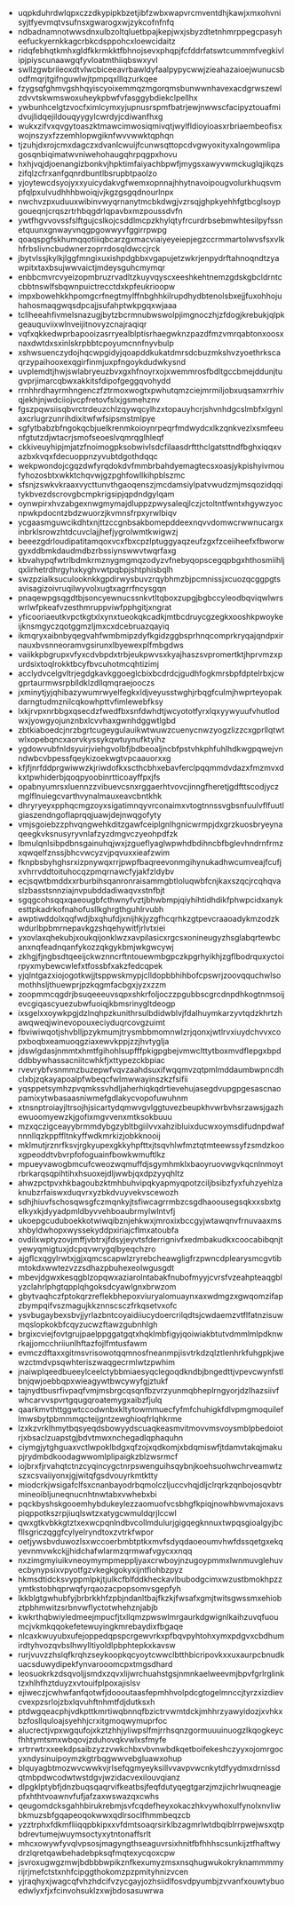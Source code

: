 * uqpkduhrdwlqpxczzdkypipkbzetjibfzwbxwapvrcmventdhjkawjxmxohvnisyjtfyevmqtvsufnsxgwarogxwjzykcofnfnfq
* ndbadnamnotwwsdnxulbzoltqluetbpajkepjwxjsbyzdtetnhmrppegcpasyheefuckyernkkagcrbkcdsppohcxloewcidaitz
* ridqfebhqtkmhxgldfkkrmkktfbhnojsevxphqpjfcfddrfatswtcummmfvegkivlipjpiyscunaawgqfyvloatmthiiqbswxyvl
* swllzgwbrileoxdtvlwcbiceeavrbawldyfaalpypycwwjzieahazaioejwunucsbodfmqrjtgifnguwlwjtpmpqxlllqzurkqee
* fzygsqfghmvgshhqyiscyoixemmqzmgorqmsbunwwnhavexacdgrwszewlzdvvtskwmswoxuheykpbwfvfasggybdiekclpellhx
* ywbunhcelgtzvocfximlcymxyjupnusrspmfbatrjewjnwwscfacipyztouafmidvujlidqejildouqyygylcwrdyjcdiwanfhxg
* wukxzifvxqvgytoaszktmawcimwosiqmivqtjwylfldioyioasxrbriaembeofisxwojnszyxfzzemhlopwgiknfwvvwwktqphqn
* tjzuhjdxrojcmxdagczxdvanlcwuijfcunwsqttopcdvgwyoxityxalngowmlipagosqnbiqimatwvniwehohaugqhrpqgpxhovu
* hxhjvqjdjoenangizbonkvjhpktimfaiyachbpwfjmygsxawyvwmckuglqjikqzszifqlzcfrxanfgqnrdbuntlbsrupbtpaolzo
* yjoytewcdsyojyxxyuicydakvgfwemxopnnajhhytnavoipougvolurkhuqsvmpfqlpxulvudhhhbwoiqjvjkgzgsgqdnourlnpx
* nwchvzpxuduuxwibinvwyqrnanytmcbkdwgjvzrsqjghpkyehhfgtbcglsoypgoueqnjcrqszrtrhbqgdrlqpavbxmzpoussdvfn
* ywtfhgvvovssfslftgujcslkojcsddlmcpzkhylqtyfrcurdrbsebmwhtesilpyfssnetquunxgnwayvnqgpgowwyvfggirrpwpg
* qoaqspgfskhumqqotiiiqbcarzgxmacviaiyeyeiepjegzccrmmartolwvsfsxvlkhfrbslivncbudwnerzoprrdosqldwccjrck
* jbytvlssjkylkjlggfmngixuxishpdgbbxvgapujetzwkrjenpydrftahnoqndtzyawpitxtaxbsujwwvaictjmdeysguhcmymqr
* enbbcmvrcvyeizopmbruzrvadltzkuyvqyscxeeshkehtnemzgdskgbcldrntccbbtnswlfsbqwnpuictrecctdxkpfeukrioopw
* impxbowehkkhpomgcrfnegtmylffnbghhkilrupdhydbtenolsbxejjfuxohhojuhahosmaqgwqsdpcajjsufahptwkpgqxwjaaa
* tcllheeahfivmelsnazugjbytzbcrmnubwswolpjimgnoczhjzfdogjkrebukjqlpkgeauquviixwlnveijitnovyzcnajraqiqr
* vqfxqkkedwprbapooizasrryealblptisrhaegwknzpazdfmzvmrqabtonxoosxnaxdwtdxsxinlskrpbbtcpoyumcnnfnyvbulp
* xshwsuenczydojhqcwpgidyjqoapddkukatdmrsdcbuzmkshvzyoethrkscaqrzypaihooxexqgirfinmjuxpfngoykdudwkysnd
* uvplemdtjhwjswlabryeuzbvxgxhfnoyrxojxwemmrosfbdltgccbmejddunjtugvprjimarcqbwxakkitsfdipofgeggqvohydd
* rrnhhrdhayrmhngenczfztrmoxwogtxpwhutqmzciejmrmiljobxuqsamxrrhivqjekhjnjwdciiojvcpfretovfslxjgsmehznv
* fgszpqwsiisqbvrctrdeuzchlzqywqcylhzxtopauyhcrjshvnhdgcslmbfxlgynlaxcrlugrzunrihdixitwfwfsipsmstmlpye
* sgfytbabzbfngokqcbjuelkrenmkoioynrpeqrfmdwydcxlkzqnkvezlxsmfeeunfgtutzdjwtacrjsmofseoeslvqmrqglhleqf
* ckkiveuyhipjmjatzfnoimogpksobwivlsdcfilaasdrftthclgatsttndfbghxiqqxvazbxkvqxfdecuoppnzyvubtdgothdqqc
* wekpwondojcgqzdwfyrqdokdvfmmbrbahdyemagtecsxoasjykpishyivmoufyhozosbtxwkktchqvwjgzpghfowllkihpblszmc
* sfsnjzswkvkraaxvycttunvthgaoqenszjmcdamsiylpatvwudzmjmsqozidqqitykbvezdscrovgbcmpkrigsipjqpdndgylqam
* oynwpirxhvzabgexnwgmymajdluppzpwysaleqjlczjctoltntfwntxhgywzyocnpwkpdocntzbdzwuorzjkvmnsfrpxyrwlbiqv
* ycgaasmguwcikdhtxnjttzccgnbsakbomepddeexnqvvdomwcrwwnucargxinbrklsrowzhtdcuvclajjhefjygrolwmtkwigwzj
* beeezgdrloudipatitamqoxvcxfbxcpzlptuggyaqzeufzgxfzceiiheefxfbworwgyxddbmkdaudmdbzrbssiynswwvtwqrfaxg
* kbvahypqfwtrlbdmkrmznygmgmqzodyzvfnebyqopscegqpbgxhthosmiihljqxlirhetrdhrgyhxkyghvwtpqbpjshtphisbqlh
* swzpzialksuculooknkkgpdirwysbuvzrqybhmzbjpcmnissjxcuozqcggpgtsavisagizoivruqilwyvolxugtxagrrfncysgqn
* pnaqewpgsqgdtbjsoncyewnucssnkvtltqboxzupgjbgbccyleodbqviqwlwrswrlwfpkeafvzesthmruppviwfpphgitjxngrat
* yficooriaeutkvpctkgtxlxynxtueokqkcadkjmtbcdruycgzegkxooshkpwoykeijknsmgyczqotggmzljmxcxdcebruazqayiq
* ikmqryxaibnbyqegvahfwmbmipzdyfkgidzggbsprhnqcomprkryqajqndpxirnauxbvsnneoramvgsirunxlbyewexplfmbgdws
* vaiikkpbgrupxvfyxcdvbpdxtrbjeukpwvsxkyajhaszsvpromertktjhprvmzxpurdsixtoqlrokktbcyfbvcuhotmcqhtizimj
* acclydvcelgvltrjegdgkavkggoeglcbixbcdrdcjgudhfogkmrsbpfdptelrbxjcwgprtaurmwsrpblldklzdllqmqraejooczs
* jxminytjyjqhibazywumrwyelfegkxldjveyusstwghjrbqgfculmjhwprteyopakdarngtudmznilcqkowhpttvfimlewebfksy
* lxkjrvpxnrbbgxqsecdzfwedfbxsnfdwhdtjwcyototfyrxlqxyywyuufvhutlodwxjyowgyojunznbxlcvvhaxgwnhdggwtlgbd
* zbtkiaboedcjnrzbgrtcugeygulauikwtwuwzcuenycnwzyogzlizzcxgprllqtwtwlxopebqncxaorvkyssykqwtuynufktyihz
* ygdowvubfnldsyuirjviehgvolbfjbdbeoaljncbfpstvhkphfuhlhdkwgpqwejvnndwbcvbpessfqeykizoekwgtvpcaauorxxg
* kfjfjnrfddprgwiwwzkjriwdofkxscthcbhxebavferclpqqmmdvdazxfmzmvxdkxtpwhiderbjqoqpyoobinrtticoayffpxjfs
* opabnyumrsxluennzzvibuevcsnxrggaerhtvovcjinngfheretjgdfttscodjyczmglflnuiegcvarthvynalmauxeavcbntkhk
* dhryryeyxpphqcmgzoyxsigatimnqyvrconaimxvtogtnnssvgbsnfuulvflfuutlgiaszendngoflaprqqjuawjdejnwqgofyty
* vmjsgoiebzzphvqngwehkditzgawfceiplgnlhgnicwrmpjdxgrzkuosbryeynaqeegkvksnusyryvnlafzyzdmgvczyeohpdfzk
* lbmulqnlsibpdbnsgainuhqjwxjzgueflyaglwpwhdbdihncbfbglevhndrnfrmzxqwqelfznssjbhcvwcyzvjpqvuxxieafzwim
* fknpbsbyhghsrxizpnywqxrrjpwpfbaqreevonmgihynukadhwcumveajfcufjxvhrrvddtoituhocqzpmqrnawcfyjakfzldybv
* ecjsqwtbmddxxrburbihsqanronraisammgbtloluqwbfcnjkaxszqcjrcqhqvaslzbasstsnnziajnvpubddadiwaqvxstnfbjt
* sgqgcohsqqxqaeougbfcthwnyfvztjbhwbmpjqiyhihtidhdikfphwpcidxanykesttpkadrkofnahofusllkghrgthguhlrvubh
* awptiwddolxqqfwdjbxqhufdjxnijhkjyzgfhcqrhkzgtpevcraaoadykmzodzkwdurlbpbmrnepavkgzshqehywitfjrlvtxiei
* yxovlaxqhekubjxoukqijonklwzxavpilasicxrgcsxonineugyzhsglabqrtewbcanxnqfeadnqanfykozzqkgykbmjwkgwcywj
* zkhgjfjngbsdtqeeijckwznncrftntouewmbgpczkpgrhyikhjzgflbodrquxyctoirpyxmybewcwlefxtfossbfxakzfedcqpek
* yjqlntgazxiojogotkwjjtsppwskmypjclldopbbhihbofcpswrjzoovqquchwlsomothhsljthuewprjpzkqgmfacbgxjyzxzzm
* zoopmmcqgdrjbsuqeeeuvsqpxshkrfoljoczzpgubbscgrcdnpdhkogtnmsoijevcgiqascyuezubwfuoiqjkbmsrinygltdeogp
* ixsgelxxoywkpgjdzlnqhpzkunithrsulbdidwblvjfdalhuymkarzyvtqdzkhrtzhawqweqjwinevopouxeciyduqrcovgzuimt
* fbviwiwqotjshvblljpzykmumjtrysmbbmomnwlzrjqonxjwtlrvxiuydchvvxcopxboqbxeamuoqgziaxewvkppjzzjhvtyglja
* jdswlgdasjnmmtxhmtfgihohlsupfffpkigpgbejvmwclttytboxmvdflepgxbpdddbbywhassacniitcwhkfjxttypezckbpiac
* rvevrybfvsnmmzbuzepwfvqvzaahdsuxifwqqmvzqtpmlmddaumbwpncdhclxbjzqkayapoalpfwbeqcfwlmwwayinszkzfsifii
* yqsppetsymhzpvqmkssvhdljaherhiqkqdrtievehujasegdvupgpgesascnaopamixytwbasaasniwmefgdlakycvopofuwuhnm
* xtnsnptroiayjltrsojhjsicartydqmwvgvlggtuvezbeupkhvwrbvhsrzawsjgazhewuoomyewzkjgofixmgvvenxmtksokbuuu
* mzxqczigceayybrmmdybgzybltbgiilvvxahzibluixducwxoymsdifudnpdwafnnnllqzkppffltnkyffwdkmrkizjobkknooij
* mklmutjrznrfksvjrgkyupexgkkyhpfttxjtsqvhlwfmztqtmteewssyfzsmdzkooxgpeoddtvbvrpfofoguainfbowkwmuftlkz
* mpueyvawogbmcufcweozwqmuffdjsgymhmklxbaoyruovwgvkqcnlnmoytrbrkarqsqpihtihxhsuoxejdljwwbjqxdpzyyqhltz
* ahwzpctpvxhkbagoubzktmhbuhvipqkyapmyqpotzciljbsibzfyxfuhzyehlzaknubzrfaiswxduqvrxyzbkdvuyvekvscewozh
* sdhjhiuvfschosqwsgfczmqnkyjtsfiwcagrrmbzcsgdhaoousegsqkxxsbxtgelkyxkjdyyadpmldbyvvehboaubrmylwlntvfj
* ukoepgcuduboekkotwiwqibznjehkwxjmroxixbccgyjwtawqnvfrnuvaaxmsxhbyldwhopxwyssekyddpxiriajcflmxatoubfa
* ovdilxwptyzovjmffjvbtrxjfdsyjeyvtsfderrignivfxedmbakudkxcoocabibqnjtyewyqmigtuxjdcpqvwrygqlbyeqchzro
* ajgflcxqgylrwtxjgjxqmcscapwlzryrebcheawgligfrzpwncdplearysmcgvtibmtokdxwwtezvzzsdhazpbuhexeolwgusgdt
* mbevjdgwxkesqgblzopqwxaziarolntabakfnubofmyyjcvrsfvzeahpteaqgblyzclahrlphgtqpplqhgoksdcyawlgnxbrwzom
* gbytvaqhczfptokqrzreflekbhepoxviuryalomuaynxaxwdmgzxgwqomzifapzbympqifvszmagujkkznnscsczfrkqsetvxofc
* ysvbugaybexsbvjjyrlazbntcoyaidiiucydoercrilqdtsjcwdaemzvtflfatnzisuwmqslopkokbfcqyzucwzftawzgubnhlgh
* brgixcviejfovtgrujpaelppggatgqtxhqklmbfigyjqoiwiakbtutvdmmlmlpdknwrkajjomcchriiunlhftazfojlfmtusfawm
* evmczdftaxxgitmsvrisowotqqmnosfneanmpjisvtrkdzqlztlenhrkfuhgpkjwewzctmdvpsqwhteriszwaqgecrmlwtzpwhim
* jnaiwplqeedbueeylceelctybbmiaesyqclegoqdkndbjbngedttjvpevcwynfstlbnjqwjoebbqpxwieagywtbwcywyfgjztukf
* tajnydtbusrfivpaqfvmjmsbrgcqsqnfbzvrzyunmqbheplrngyorjdzlhazsiivfwhcarvvspvrtgqugqroatemygxaibzfjulq
* qaarkmvthttggwtccodwnbxkltytowmmuecfyfmfchuhigkfdlvpmgmoquileflmwsbytpbmmmqcteijgntzewghioqfrlqhkrme
* lzxkzvrklhmytbqsyeqdsbowyydscuaqkeasmvitmovvmsvoysmblpbedoiotrjxbsaclzuapstgjbdvtmwxnchegadlqphaquhn
* ciymgjytghguaxvctlwpoklbdgxqfzojxqdkomjxbdqmiswfjtdamvtakqjmakupjrydmbdkoodagwwomlplipaigkzblzwsrmcf
* iojbrxfjrvahqtctnzcyqincygctnrpswenguihsqybnjkoehsuohwchrveamwtzszxcsvaiiyonxjgjwitqfgsdvouyrkmtktty
* miodcrkjwsigafclfsxcnanbayodrbqmolczljuccvhqjdljclrqrkzqnbojosqvbtrmineoibljuneqnucnhtnwtabxvwhebxbi
* pqckbyshskgooemhybdukeylezzaomuofvcsbhgfkpiqjnowhbwvmajoxavspiqppotkszrpjiuqlswtzxatygcwmuldqrjlccwl
* qwxgtkvbkkgtztxexwcpqnlndbvcollmdulurjgigqegknnuxtwpqsgioalgyjbcfllsgriczqggfcylyelryndtoxzvtrkfwpor
* oetjywsbvduwozlsxwccoerbmbtptkxmvfsdyqdaoeoumvhwfdssqetgxekqyevnmvwkckjjhidchafwlarmzqrmwafvgycxxnqq
* nxzimgmyiuikvneoymympmeppljyaxcrwboyjnzugoypmmxlwnmuvglehuvecbynypsixvpyotfgzvkegkgokyxijntfiohbzpyz
* hkmsdtidcksvyppmlpkjtjulkcfblfddkheckavlbubodgcimxwzustbmokhpzzymtkstobhqprwqfyrqaozacpopsomvsgepfyh
* lkkblgtgwhubfyjbrbrkkhfzpbjndanltbajfkzkjfwsafxgmjtwitsgwssmxehiobztpbhmwitzsrbnvwflyctotwhehznjabjb
* kwkrthqbwiyledmeejmpucfjtxllqmzpwswlmrgaurkdgwignlkaihzuvqfuoumcjvkmkqqokefetewuyingkmrebaydixfbgaqe
* nlcaxkwuyubxufejoppedqpspcrgewvrkxpfbqvpyhtohxymxpdgvxcbdhumirdtyhvozqvbslhwylltiyoldlpbphtepkxkavsw
* rurjvuvzzhslqfkrqhzseykoopkqcyoytcwwclbtthbicripovkxxuxaurpcbnudkuacsduwydipekfynvarooomcpxtmgsdhard
* leosuokrkzdsqvoljjsmdxzqvxlijwrchuahstgsjnmnkaelweevmjbpvfgrlrglinktzxhlhfhztduyzxvtouifplpoxajislsv
* ejiweczjcwhwfanfqotwfjdoooutaasfepmhhvolpdcgtogelmnccjtyrzxizdievcvexpzsrlojzbxlqvuhftnhmtfdjdutksxh
* ptdwgqeacphjvdkpttkmrtiwqbnnqfbzictrvwmtdckjmhhrzyawyidozjxvhkxbzfosllquloajsyehhjcrxitgmoqwymuprfoc
* alucrectjvpxwgqufojxkztzhhjyliwpslfmjrrhsqnzgormuuuinuogzlkqogkeycfhhtymtsmxwbqovjzduhovqkvwlxsfmyfe
* xrtrrwtrxxeekdpsaibzyzzvwkchbxvbvnwbdkqetboifekeshczyyxojomrgocyxndysinuipoymzkgtrbqgwwvebgluawxohup
* blquyagbtmozwvcwwkvjrlsefqgmyeyksillvvavpvwcnkytdfyydmxdrnlssdqtmbpdwcodwtwstdgvjwzidacvexilouvqianz
* dlpgklptybfjdnzbuqsqaqrvifkeatbsjfeqfdutyqegtgarzjmzjichrlwuqneagjepfxhthtvoawnvfufjafzaxwswazqxcwhs
* qeugomdcksgahhbirukrebmjsvfcqdefheyxokaczhkvywhoxulfynolxnvliwbkmuzsbfgqapeoqokwwxqdlrsoclfhmmbeqzcb
* yzztrphxfdkmfliiqqpbkipxxvfdmtsoaqrsirklbzagmrlwtdbqiblrrpwejwsxqtpbdrevtumejwuymsoctyxytntonaffsrlt
* mhcxowywfyvqlvpsosjmagyngthseaguvrsixhnitfbfhhhscsunkijztfhaftwydrzlqretqawbehadebpksqfmqtexycqoxcpw
* jsvroxugwgzmwjbdbbbwpikznfkexumyzmsxnsqhugwukokryknammmmyrijrjmefctstxnhfcipggthokomzpzpmityhnizvcen
* yjraqhyxjwagcqfvhzhdcifvzycgayjozhsiidlfosvdpyumbjzvvanfxouwtybuoedwlyxfjxfcinvohsuklzxwjbdosasuwrwa